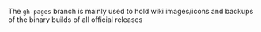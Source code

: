 The `gh-pages` branch is mainly used to hold wiki images/icons and
backups of the binary builds of all official releases

